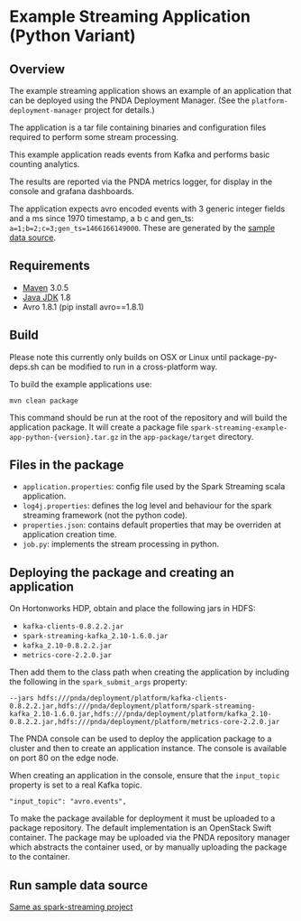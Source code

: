 # Example Streaming Application (Python Variant)

## Overview

The example streaming application shows an example of an application that can be deployed using the PNDA Deployment Manager. (See the `platform-deployment-manager` project for details.)

The application is a tar file containing binaries and configuration files required to perform some stream processing. 

This example application reads events from Kafka and performs basic counting analytics.

The results are reported via the PNDA metrics logger, for display in the console and grafana dashboards.

The application expects avro encoded events with 3 generic integer fields and a ms since 1970 timestamp, a b c and gen_ts:
```a=1;b=2;c=3;gen_ts=1466166149000```. These are generated by the [sample data source](#run-sample-data-source).

## Requirements

* [Maven](https://maven.apache.org/docs/3.0.5/release-notes.html) 3.0.5
* [Java JDK](https://docs.oracle.com/javase/8/docs/technotes/guides/install/install_overview.html) 1.8
* Avro 1.8.1 (pip install avro==1.8.1)

## Build

Please note this currently only builds on OSX or Linux until package-py-deps.sh can be modified to run in a cross-platform way.
 
To build the example applications use:

````
mvn clean package
````

This command should be run at the root of the repository and will build the application package. It will create a package file `spark-streaming-example-app-python-{version}.tar.gz` in the `app-package/target` directory.

## Files in the package

- `application.properties`: config file used by the Spark Streaming scala application.
- `log4j.properties`: defines the log level and behaviour for the spark streaming framework (not the python code).
- `properties.json`: contains default properties that may be overriden at application creation time.
- `job.py`: implements the stream processing in python.

## Deploying the package and creating an application

On Hortonworks HDP, obtain and place the following jars in HDFS:

 - `kafka-clients-0.8.2.2.jar`
 - `spark-streaming-kafka_2.10-1.6.0.jar`
 - `kafka_2.10-0.8.2.2.jar`
 - `metrics-core-2.2.0.jar`

Then add them to the class path when creating the application by including the following in the `spark_submit_args` property:

`--jars hdfs:///pnda/deployment/platform/kafka-clients-0.8.2.2.jar,hdfs:///pnda/deployment/platform/spark-streaming-kafka_2.10-1.6.0.jar,hdfs:///pnda/deployment/platform/kafka_2.10-0.8.2.2.jar,hdfs:///pnda/deployment/platform/metrics-core-2.2.0.jar`

The PNDA console can be used to deploy the application package to a cluster and then to create an application instance. The console is available on port 80 on the edge node.

When creating an application in the console, ensure that the `input_topic` property is set to a real Kafka topic.

```
"input_topic": "avro.events",
```

To make the package available for deployment it must be uploaded to a package repository. The default implementation is an OpenStack Swift container. The package may be uploaded via the PNDA repository manager which abstracts the container used, or by manually uploading the package to the container.


## Run sample data source

[Same as spark-streaming project](../spark-streaming/README.md#run-sample-data-source)


